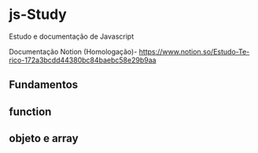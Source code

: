 # js-Study
Estudo e documentação de Javascript

Documentação Notion (Homologação)- https://www.notion.so/Estudo-Te-rico-172a3bcdd44380bc84baebc58e29b9aa


## Fundamentos

## function

## objeto e array

<!--   
    objetos 
    For-in.js 
    spread.js 
    metodos-objetos.js
    exercicio5.js
    converte-json.js
    
-->